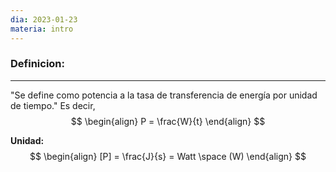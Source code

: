 ```yaml
---
dia: 2023-01-23
materia: intro
---
```

### **Definicion:**
---
"Se define como potencia a la tasa de transferencia de energía por unidad de tiempo."
Es decir,
$$
\begin{align}
P = \frac{W}{t}
\end{align}
$$

**Unidad:**
$$
\begin{align}
[P] = \frac{J}{s} = Watt \space (W)
\end{align}
$$
